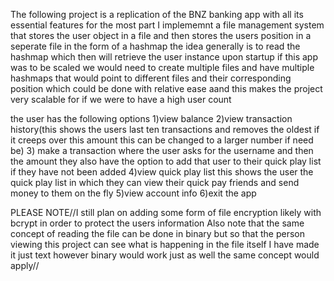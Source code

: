 The following project is a replication of the BNZ banking app with all its essential features for the most part
I implememnt a file management system that stores the user object in a file and then stores the users position in a seperate file in the form of a hashmap the idea generally is to read the hashmap which then will retrieve the user instance upon startup 
if this app was to be scaled we would need to create multiple files and have multiple hashmaps that would point to different files and their corresponding position which could be done with relative ease aand this makes the project very scalable for if we were to have a high user count

the user has the following options
1)view balance
2)view transaction history(this shows the users last ten transactions and removes the oldest if it creeps over this amount this can be changed to a larger number if need be)
3) make a transaction where the user asks for the username and then the amount they also have the option to add that user to their quick play list if they have not been added
4)view quick play list this shows the user the quick play list in which they can view their quick pay friends and send money to them on the fly
5)view account info
6)exit the app


PLEASE NOTE//I still plan on adding some form of file encryption likely with bcrypt in order to protect the users information 
Also note that the same concept of reading the file can be done in binary but so that the person viewing this project can see what is happening in the file itself I have made it just text however binary would work just as well the same concept would apply// 

